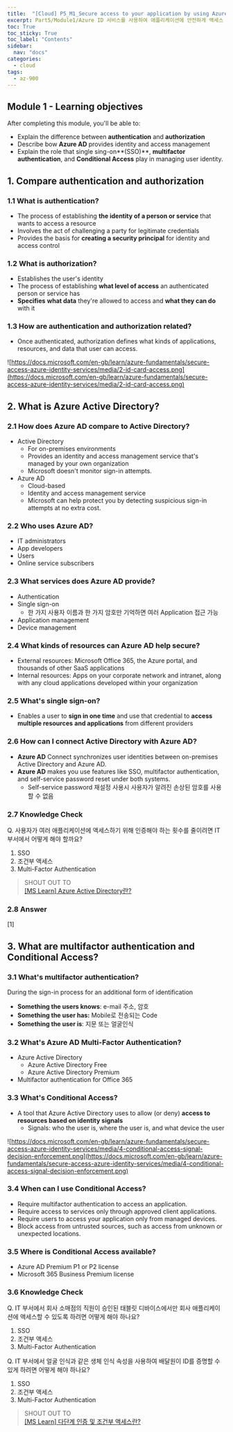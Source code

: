 ```yaml
---
title:  "[Cloud] P5_M1_Secure access to your application by using Azure identity services"
excerpt: Part5/Module1/Azure ID 서비스를 사용하여 애플리케이션에 안전하게 액세스
toc: True
toc_sticky: True
toc_label: "Contents"
sidebar:
  nav: "docs"
categories:
  - cloud
tags:
  - az-900
---
```


## Module 1 - Learning objectives

After completing this module, you'll be able to:

- Explain the difference between **authentication** and **authorization**
- Describe bow **Azure AD** provides identity and access management
- Explain the role that single sing-on**(SSO)**, **multifactor authentication**, and **Conditional Access** play in managing user identity.

## 1. Compare authentication and authorization

### 1.1 What is authentication?

- The process of establishing **the identity of a person or service** that wants to access a resource
- Involves the act of challenging a party for legitimate credentials
- Provides the basis for **creating a security principal** for identity and access control

### 1.2 What is authorization?

- Establishes the user's identity
- The process of establishing **what level of access** an authenticated person or service has
- **Specifies** **what data** they're allowed to access and **what they can do** with it

### 1.3 How are authentication and authorization related?

- Once authenticated, authorization defines what kinds of applications, resources, and data that user can access.

![https://docs.microsoft.com/en-gb/learn/azure-fundamentals/secure-access-azure-identity-services/media/2-id-card-access.png](https://docs.microsoft.com/en-gb/learn/azure-fundamentals/secure-access-azure-identity-services/media/2-id-card-access.png)

## 2. What is Azure Active Directory?

### 2.1 How does Azure AD compare to Active Directory?

- Active Directory
    - For on-premises environments
    - Provides an identity and access management service that's managed by your own organization
    - Microsoft doesn't monitor sign-in attempts.
- Azure AD
    - Cloud-based
    - Identity and access management service
    - Microsoft can help protect you by detecting suspicious sign-in attempts at no extra cost.

### 2.2 Who uses Azure AD?

- IT administrators
- App developers
- Users
- Online service subscribers

### 2.3 What services does Azure AD provide?

- Authentication
- Single sign-on
    - 한 가지 사용자 이름과 한 가지 암호만 기억하면 여러 Application 접근 가능
- Application management
- Device management

### 2.4 What kinds of resources can Azure AD help secure?

- External resources: Microsoft Office 365, the Azure portal, and thousands of other SaaS applications
- Internal resources: Apps on your corporate network and intranet, along with any cloud applications developed within your organization

### 2.5 What's single sign-on?

- Enables a user to **sign in one time** and use that credential to **access multiple resources** **and applications** from different providers

### 2.6 How can I connect Active Directory with Azure AD?

- **Azure AD** Connect synchronizes user identities between on-premises Active Directory and Azure AD.
- **Azure AD** makes you use features like SSO, multifactor authentication, and self-service password reset under both systems.
    - Self-service password 재설정 사용시 사용자가 알려진 손상된 암호를 사용할 수 없음

### 2.7 Knowledge Check

Q. 사용자가 여러 애플리케이션에 액세스하기 위해 인증해야 하는 횟수를 줄이려면 IT 부서에서 어떻게 해야 할까요?

1. SSO
2. 조건부 액세스
3. Multi-Factor Authentication

> SHOUT OUT TO  
[[MS Learn] Azure Active Directory란?](https://docs.microsoft.com/ko-kr/learn/modules/secure-access-azure-identity-services/3-what-is-azure-active-directory)

### 2.8 Answer

[1]

## 3. What are multifactor authentication and Conditional Access?

### 3.1 What's multifactor authentication?

During the sign-in process for an additional form of identification

- **Something the users knows**: e-mail 주소, 암호
- **Something the user has:** Mobile로 전송되는 Code
- **Something the user is**: 지문 또는 얼굴인식

### 3.2 What's Azure AD Multi-Factor Authentication?

- Azure Active Directory
    - Azure Active Directory Free
    - Azure Active Directory Premium
- Multifactor authentication for Office 365

### 3.3 What's Conditional Access?

- A tool that Azure Active Directory uses to allow (or deny) **access to resources based on identity signals**
    - Signals: who the user is, where the user is, and what device the user

![https://docs.microsoft.com/en-gb/learn/azure-fundamentals/secure-access-azure-identity-services/media/4-conditional-access-signal-decision-enforcement.png](https://docs.microsoft.com/en-gb/learn/azure-fundamentals/secure-access-azure-identity-services/media/4-conditional-access-signal-decision-enforcement.png)

### 3.4 When can I use Conditional Access?

- Require multifactor authentication to access an application.
- Require access to services only through approved client applications.
- Require users to access your application only from managed devices.
- Block access from untrusted sources, such as access from unknown or unexpected locations.

### 3.5 Where is Conditional Access available?

- Azure AD Premium P1 or P2 license
- Microsoft 365 Business Premium license

### 3.6 Knowledge Check

Q. IT 부서에서 회사 소매점의 직원이 승인된 태블릿 디바이스에서만 회사 애플리케이션에 액세스할 수 있도록 하려면 어떻게 해야 하나요?

1. SSO
2. 조건부 액세스
3. Multi-Factor Authentication

Q. IT 부서에서 얼굴 인식과 같은 생체 인식 속성을 사용하여 배달원이 ID를 증명할 수 있게 하려면 어떻게 해야 하나요?

1. SSO
2. 조건부 액세스
3. Multi-Factor Authentication

> SHOUT OUT TO  
> [[MS Learn] 다단계 인증 및 조건부 액세스란?](https://docs.microsoft.com/ko-kr/learn/modules/secure-access-azure-identity-services/4-what-are-mfa-conditional-access)